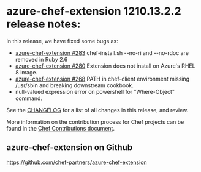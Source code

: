 <!---
This file is reset every time a new release is done. The contents of this file are for the currently unreleased version.

Example Note:

## Example Heading
Details about the thing that changed that needs to get included in the Release Notes in markdown.
-->

# azure-chef-extension 1210.13.2.2 release notes:
In this release, we have fixed some bugs as:
* [azure-chef-extension #283](https://github.com/chef-partners/azure-chef-extension/issues/283) chef-install.sh --no-ri and --no-rdoc are removed in Ruby 2.6
* [azure-chef-extension #280](https://github.com/chef-partners/azure-chef-extension/issues/280) Extension does not install on Azure's RHEL 8 image.
* [azure-chef-extension #268](https://github.com/chef-partners/azure-chef-extension/issues/268) PATH in chef-client environment missing /usr/sbin and breaking downstream cookbook.
* null-valued expression error on powershell for "Where-Object" command.

See the [CHANGELOG](https://github.com/chef-partners/azure-chef-extension/blob/master/CHANGELOG.md) for a list of all changes in this release, and review.

More information on the contribution process for Chef projects can be found in the [Chef Contributions document](https://docs.chef.io/community_contributions.html).

## azure-chef-extension on Github
https://github.com/chef-partners/azure-chef-extension
